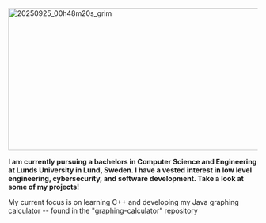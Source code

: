 <img width="1016" height="288" alt="20250925_00h48m20s_grim" src="https://github.com/user-attachments/assets/541baef7-a00b-4684-be1d-71d2d98bf6c7" />

**I am currently pursuing a bachelors in Computer Science and Engineering at Lunds University in Lund, Sweden. I have a vested interest in low level engineering, cybersecurity, and software development. Take a look at some of my projects!**

My current focus is on learning C++ and developing my Java graphing calculator -- found in the "graphing-calculator" repository
